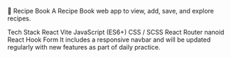 🍲 Recipe Book
A Recipe Book web app to view, add, save, and explore recipes.

Tech Stack
React
Vite
JavaScript (ES6+)
CSS / SCSS
React Router
nanoid
React Hook Form
It includes a responsive navbar and will be updated regularly with new features as part of daily practice.